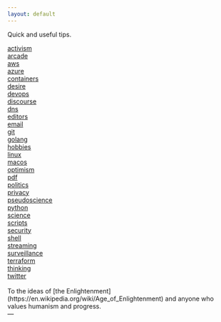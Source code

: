 ```yaml
---
layout: default
---
```


Quick and useful tips.

<link rel="stylesheet" href="styles.css">

<div class="container">
  <div class="link"><a href="activism/">activism</a></div>
  <div class="link"><a href="arcade/">arcade</a></div>
  <div class="link"><a href="aws/">aws</a></div>
  <div class="link"><a href="azure/">azure</a></div>
  <div class="link"><a href="containers/">containers</a></div>
  <div class="link"><a href="desire/">desire</a></div>
  <div class="link"><a href="devops/">devops</a></div>
  <div class="link"><a href="discourse/">discourse</a></div>
  <div class="link"><a href="dns/">dns</a></div>
  <div class="link"><a href="editors/">editors</a></div>
  <div class="link"><a href="email/">email</a></div>
  <div class="link"><a href="git/">git</a></div>
  <div class="link"><a href="golang/">golang</a></div>
  <div class="link"><a href="hobbies/">hobbies</a></div>
  <div class="link"><a href="linux/">linux</a></div>
  <div class="link"><a href="macos/">macos</a></div>
  <div class="link"><a href="optimism/">optimism</a></div>
  <div class="link"><a href="pdf/">pdf</a></div>
  <div class="link"><a href="politics/">politics</a></div>
  <div class="link"><a href="privacy/">privacy</a></div>
  <div class="link"><a href="pseudoscience/">pseudoscience</a></div>
  <div class="link"><a href="python/">python</a></div>
  <div class="link"><a href="science/">science</a></div>
  <div class="link"><a href="scripts/">scripts</a></div>
  <div class="link"><a href="security/">security</a></div>
  <div class="link"><a href="shell/">shell</a></div>
  <div class="link"><a href="streaming/">streaming</a></div>
  <div class="link"><a href="surveillance/">surveillance</a></div>
  <div class="link"><a href="terraform/">terraform</a></div>
  <div class="link"><a href="thinking/">thinking</a></div>
  <div class="link"><a href="twitter/">twitter</a></div>
</div>

<br>
To the ideas of [the Enlightenment](https://en.wikipedia.org/wiki/Age_of_Enlightenment) and anyone who values humanism and progress.<br>
&mdash; <taco-crowd@que.one><br>
